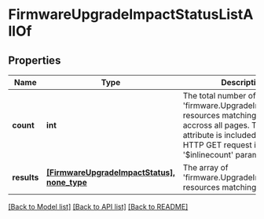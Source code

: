 # FirmwareUpgradeImpactStatusListAllOf

## Properties
Name | Type | Description | Notes
------------ | ------------- | ------------- | -------------
**count** | **int** | The total number of &#39;firmware.UpgradeImpactStatus&#39; resources matching the request, accross all pages. The &#39;Count&#39; attribute is included when the HTTP GET request includes the &#39;$inlinecount&#39; parameter. | [optional] 
**results** | [**[FirmwareUpgradeImpactStatus], none_type**](FirmwareUpgradeImpactStatus.md) | The array of &#39;firmware.UpgradeImpactStatus&#39; resources matching the request. | [optional] 

[[Back to Model list]](../README.md#documentation-for-models) [[Back to API list]](../README.md#documentation-for-api-endpoints) [[Back to README]](../README.md)


